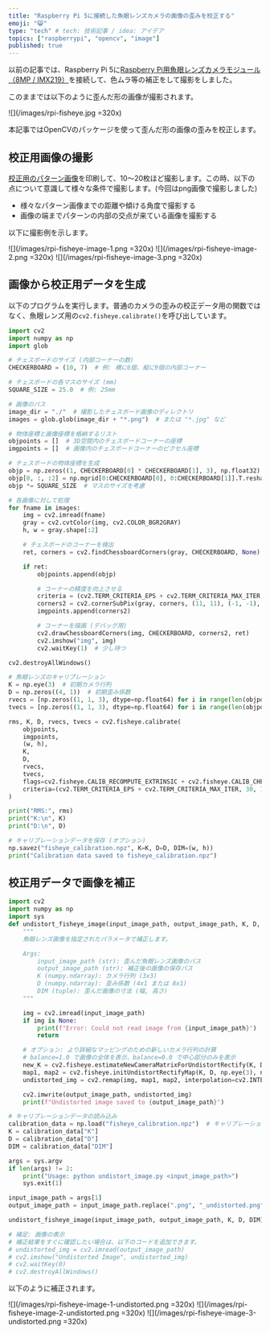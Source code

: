 ```yaml
---
title: "Raspberry Pi 5に接続した魚眼レンズカメラの画像の歪みを校正する"
emoji: "😸"
type: "tech" # tech: 技術記事 / idea: アイデア
topics: ["raspberrypi", "opencv", "image"]
published: true
---
```


以前の記事では、Raspberry Pi 5に[Raspberry Pi用魚眼レンズカメラモジュール（8MP / IMX219）](https://www.switch-science.com/products/8245?variant=42382205223110)を接続して、色ムラ等の補正をして撮影をしました。

このままでは以下のように歪んだ形の画像が撮影されます。

![](/images/rpi-fisheye.jpg =320x)

本記事ではOpenCVのパッケージを使って歪んだ形の画像の歪みを校正します。

## 校正用画像の撮影

[校正用のパターン画像](http://opencv.jp/sample/pics/chesspattern_7x10.pdf)を印刷して、10～20枚ほど撮影します。この時、以下の点について意識して様々な条件で撮影します。(今回はpng画像で撮影しました)

* 様々なパターン画像までの距離や傾ける角度で撮影する
* 画像の端までパターンの内部の交点が来ている画像を撮影する

以下に撮影例を示します。

![](/images/rpi-fisheye-image-1.png =320x)
![](/images/rpi-fisheye-image-2.png =320x)
![](/images/rpi-fisheye-image-3.png =320x)

## 画像から校正用データを生成

以下のプログラムを実行します。普通のカメラの歪みの校正データ用の関数ではなく、魚眼レンズ用の`cv2.fisheye.calibrate()`を呼び出しています。

```python
import cv2
import numpy as np
import glob

# チェスボードのサイズ (内部コーナーの数)
CHECKERBOARD = (10, 7)  # 例: 横に6個、縦に9個の内部コーナー

# チェスボードの各マスのサイズ (mm)
SQUARE_SIZE = 25.0  # 例: 25mm

# 画像のパス
image_dir = "./"  # 撮影したチェスボード画像のディレクトリ
images = glob.glob(image_dir + "*.png")  # または "*.jpg" など

# 物体座標と画像座標を格納するリスト
objpoints = []  # 3D空間内のチェスボードコーナーの座標
imgpoints = []  # 画像内のチェスボードコーナーのピクセル座標

# チェスボードの物体座標を生成
objp = np.zeros((1, CHECKERBOARD[0] * CHECKERBOARD[1], 3), np.float32)
objp[0, :, :2] = np.mgrid[0:CHECKERBOARD[0], 0:CHECKERBOARD[1]].T.reshape(-1, 2)
objp *= SQUARE_SIZE  # マスのサイズを考慮

# 各画像に対して処理
for fname in images:
    img = cv2.imread(fname)
    gray = cv2.cvtColor(img, cv2.COLOR_BGR2GRAY)
    h, w = gray.shape[:2]

    # チェスボードのコーナーを検出
    ret, corners = cv2.findChessboardCorners(gray, CHECKERBOARD, None)

    if ret:
        objpoints.append(objp)

        # コーナーの精度を向上させる
        criteria = (cv2.TERM_CRITERIA_EPS + cv2.TERM_CRITERIA_MAX_ITER, 30, 0.1)
        corners2 = cv2.cornerSubPix(gray, corners, (11, 11), (-1, -1), criteria)
        imgpoints.append(corners2)

        # コーナーを描画 (デバッグ用)
        cv2.drawChessboardCorners(img, CHECKERBOARD, corners2, ret)
        cv2.imshow("img", img)
        cv2.waitKey(1)  # 少し待つ

cv2.destroyAllWindows()

# 魚眼レンズのキャリブレーション
K = np.eye(3)  # 初期カメラ行列
D = np.zeros((4, 1))  # 初期歪み係数
rvecs = [np.zeros((1, 1, 3), dtype=np.float64) for i in range(len(objpoints))]
tvecs = [np.zeros((1, 1, 3), dtype=np.float64) for i in range(len(objpoints))]

rms, K, D, rvecs, tvecs = cv2.fisheye.calibrate(
    objpoints,
    imgpoints,
    (w, h),
    K,
    D,
    rvecs,
    tvecs,
    flags=cv2.fisheye.CALIB_RECOMPUTE_EXTRINSIC + cv2.fisheye.CALIB_CHECK_COND + cv2.fisheye.CALIB_FIX_SKEW,
    criteria=(cv2.TERM_CRITERIA_EPS + cv2.TERM_CRITERIA_MAX_ITER, 30, 1e-6)
)

print("RMS:", rms)
print("K:\n", K)
print("D:\n", D)

# キャリブレーションデータを保存 (オプション)
np.savez("fisheye_calibration.npz", K=K, D=D, DIM=(w, h))
print("Calibration data saved to fisheye_calibration.npz")
```

## 校正用データで画像を補正

```python
import cv2
import numpy as np
import sys
def undistort_fisheye_image(input_image_path, output_image_path, K, D, DIM):
    """
    魚眼レンズ画像を指定されたパラメータで補正します。

    Args:
        input_image_path (str): 歪んだ魚眼レンズ画像のパス
        output_image_path (str): 補正後の画像の保存パス
        K (numpy.ndarray): カメラ行列 (3x3)
        D (numpy.ndarray): 歪み係数 (4x1 または 8x1)
        DIM (tuple): 歪んだ画像の寸法 (幅, 高さ)
    """

    img = cv2.imread(input_image_path)
    if img is None:
        print(f"Error: Could not read image from {input_image_path}")
        return

    # オプション: より詳細なマッピングのための新しいカメラ行列の計算
    # balance=1.0 で画像の全体を表示、balance=0.0 で中心部分のみを表示
    new_K = cv2.fisheye.estimateNewCameraMatrixForUndistortRectify(K, D, DIM, np.eye(3), balance=0.0)
    map1, map2 = cv2.fisheye.initUndistortRectifyMap(K, D, np.eye(3), new_K, DIM, cv2.CV_16SC2)
    undistorted_img = cv2.remap(img, map1, map2, interpolation=cv2.INTER_LINEAR, borderMode=cv2.BORDER_CONSTANT)

    cv2.imwrite(output_image_path, undistorted_img)
    print(f"Undistorted image saved to {output_image_path}")

# キャリブレーションデータの読み込み
calibration_data = np.load("fisheye_calibration.npz")  # キャリブレーションデータを保存したファイル名
K = calibration_data["K"]
D = calibration_data["D"]
DIM = calibration_data["DIM"]

args = sys.argv
if len(args) != 2:
    print("Usage: python undistort_image.py <input_image_path>")
    sys.exit(1)

input_image_path = args[1]
output_image_path = input_image_path.replace(".png", "_undistorted.png")

undistort_fisheye_image(input_image_path, output_image_path, K, D, DIM)

# 補足: 画像の表示
# 補正結果をすぐに確認したい場合は、以下のコードを追加できます。
# undistorted_img = cv2.imread(output_image_path)
# cv2.imshow("Undistorted Image", undistorted_img)
# cv2.waitKey(0)
# cv2.destroyAllWindows()
```

以下のように補正されます。

![](/images/rpi-fisheye-image-1-undistorted.png =320x)
![](/images/rpi-fisheye-image-2-undistorted.png =320x)
![](/images/rpi-fisheye-image-3-undistorted.png =320x)
